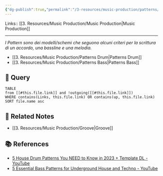 ```yaml
---
{"dg-publish":true,"permalink":"/3-resources/music-production/patterns/"}
---
```


Links:: [[3. Resources/Music Production/Music Production\|Music Production]]

---
_I Pattern sono dei modelli/schemi che seguono alcuni criteri per la scrittura di un accordo, una bassline e una melodia._


- [[3. Resources/Music Production/Patterns Drum\|Patterns Drum]]
- [[3. Resources/Music Production/Patterns Bass\|Patterns Bass]]






## 🔬 Query

```dataview
TABLE
from [[#this.file.link]] and !outgoing([[#this.file.link]])
WHERE contains(Links, this.file.link) OR contains(up, this.file.link)
SORT file.name asc
```



## 🔗 Related Notes

- [[3. Resources/Music Production/Groove\|Groove]]


## 📚 References

- [5 House Drum Patterns You NEED to Know in 2023 + Template DL - YouTube](https://www.youtube.com/watch?v=FHRNY1HHtoM)
- [5 Essential Bass Patterns for Underground House and Techno - YouTube](https://www.youtube.com/watch?v=uQ0Sgy0Bikc)
